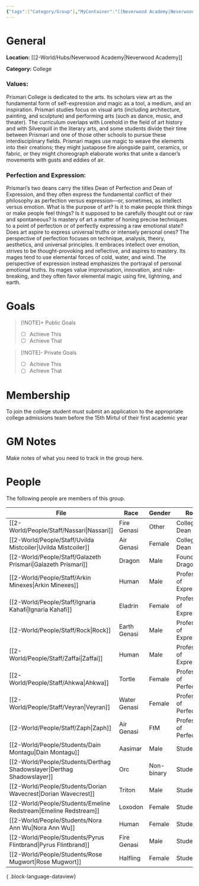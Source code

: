 ```yaml
---
{"tags":["Category/Group"],"MyContainer":"[[Neverwood Academy|Neverwood Academy]]","MyCategory":"College","image":"map-1.3.jpg","obsidianUIMode":"preview","faction":null,"primary_contact":null,"founder":["Galazeth Prismari"],"deans":["Uvilda Mistcoiler","Nassari"],"staff":["Veyran","Zaffai","Arkin Minexes","Ahkwa","Ignaria Kahfi","Rock","Zeph"],"dg-publish":true,"dg-path":"World/Groups/Colleges/Prismari College.md","permalink":"/world/groups/colleges/prismari-college/","dgPassFrontmatter":true,"updated":"2025-10-04T00:45:06.000+01:00"}
---
```



# General

**Location:** [[2-World/Hubs/Neverwood Academy\|Neverwood Academy]]

**Category:** College
### Values: 
Prismari College is dedicated to the arts. Its scholars view art as the fundamental form of self-expression and magic as a tool, a medium, and an inspiration. Prismari studies focus on visual arts (including architecture, painting, and sculpture) and performing arts (such as dance, music, and theater). The curriculum overlaps with Lorehold in the field of art history and with Silverquill in the literary arts, and some students divide their time between Prismari and one of those other schools to pursue these interdisciplinary fields. Prismari mages use magic to weave the elements into their creations; they might juxtapose fire alongside paint, ceramics, or fabric, or they might choreograph elaborate works that unite a dancer’s movements with gusts and eddies of air.

### Perfection and Expression: 
Prismari’s two deans carry the titles Dean of Perfection and Dean of Expression, and they often express the fundamental conflict of their philosophy as perfection versus expression—or, sometimes, as intellect versus emotion. What is the purpose of art? Is it to make people think things or make people feel things? Is it supposed to be carefully thought out or raw and spontaneous? Is mastery of art a matter of honing precise techniques to a point of perfection or of perfectly expressing a raw emotional state? Does art aspire to express universal truths or intensely personal ones?
The perspective of perfection focuses on technique, analysis, theory, aesthetics, and universal principles. It embraces intellect over emotion, strives to be thought-provoking and reflective, and aspires to mastery. Its mages tend to use elemental forces of cold, water, and wind.
The perspective of expression instead emphasizes the portrayal of personal emotional truths. Its mages value improvisation, innovation, and rule-breaking, and they often favor elemental magic using fire, lightning, and earth.

# Goals

> [!NOTE]+ Public Goals
> - [ ] Achieve This
> - [ ] Achieve That

> [!NOTE]- Private Goals
> - [ ] Achieve This
> - [ ] Achieve That

# Membership
To join the college student must submit an application to the appropriate college admissions team before the 15th Mirtul of their first academic year

# GM Notes

Make notes of what you need to track in the group here. 


# People

The following people are members of this group.  


| File                                                                      | Race         | Gender     | Role                    |
| ------------------------------------------------------------------------- | ------------ | ---------- | ----------------------- |
| [[2-World/People/Staff/Nassari\|Nassari]]                              | Fire Genasi  | Other      | College Dean            |
| [[2-World/People/Staff/Uvilda Mistcoiler\|Uvilda Mistcoiler]]          | Air Genasi   | Female     | College Dean            |
| [[2-World/People/Staff/Galazeth Prismari\|Galazeth Prismari]]          | Dragon       | Male       | Founder Dragon          |
| [[2-World/People/Staff/Arkin Minexes\|Arkin Minexes]]                  | Human        | Male       | Professor of Expression |
| [[2-World/People/Staff/Ignaria Kahafi\|Ignaria Kahafi]]                | Eladrin      | Female     | Professor of Expression |
| [[2-World/People/Staff/Rock\|Rock]]                                    | Earth Genasi | Male       | Professor of Expression |
| [[2-World/People/Staff/Zaffai\|Zaffai]]                                | Human        | Male       | Professor of Expression |
| [[2-World/People/Staff/Ahkwa\|Ahkwa]]                                  | Tortle       | Female     | Professor of Perfection |
| [[2-World/People/Staff/Veyran\|Veyran]]                                | Water Genasi | Female     | Professor of Perfection |
| [[2-World/People/Staff/Zaph\|Zaph]]                                    | Air Genasi   | FtM        | Professor of Perfection |
| [[2-World/People/Students/Dain Montagu\|Dain Montagu]]                 | Aasimar      | Male       | Student                 |
| [[2-World/People/Students/Derthag Shadowslayer\|Derthag Shadowslayer]] | Orc          | Non-binary | Student                 |
| [[2-World/People/Students/Dorian Wavecrest\|Dorian Wavecrest]]         | Triton       | Male       | Student                 |
| [[2-World/People/Students/Emeline Redstream\|Emeline Redstream]]       | Loxodon      | Female     | Student                 |
| [[2-World/People/Students/Nora Ann Wu\|Nora Ann Wu]]                   | Human        | Female     | Student                 |
| [[2-World/People/Students/Pyrus Flintbrand\|Pyrus Flintbrand]]         | Fire Genasi  | Male       | Student                 |
| [[2-World/People/Students/Rose Mugwort\|Rose Mugwort]]                 | Halfling     | Female     | Student                 |

{ .block-language-dataview}
